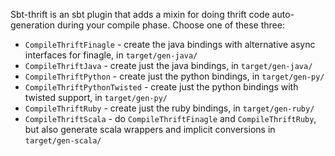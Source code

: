 
Sbt-thrift is an sbt plugin that adds a mixin for doing thrift code auto-generation during your
compile phase. Choose one of these three:

- `CompileThriftFinagle` - create the java bindings with alternative async interfaces for finagle, in `target/gen-java/`
- `CompileThriftJava` - create just the java bindings, in `target/gen-java/`
- `CompileThriftPython` - create just the python bindings, in `target/gen-py/`
- `CompileThriftPythonTwisted` - create just the python bindings with twisted support, in `target/gen-py/`
- `CompileThriftRuby` - create just the ruby bindings, in `target/gen-ruby/`
- `CompileThriftScala` - do `CompileThriftFinagle` and `CompileThriftRuby`, but also generate scala wrappers and implicit conversions in `target/gen-scala/`
